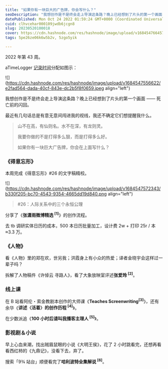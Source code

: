 ```yaml
---
title: "如果你有一块巨大的广告牌，你会写什么？"
seoDescription: "我想创作是不是终会走上导演这条路？晚上已经想到了片头的第一个画面 —— 死亡前的闪回。"
datePublished: Mon Oct 24 2022 01:59:24 GMT+0000 (Coordinated Universal Time)
cuid: clhvcehar000109jwdb6jcgn8
slug: 20230520100018
cover: https://cdn.hashnode.com/res/hashnode/image/upload/v1684547664579/4357697b-6bed-4b11-b812-d18781d8cbfe.jpeg
tags: 5pe26ze06k6w5b2v, 5zgo5yik

---
```


2022 年第 43 周。

aTimeLogger [记录时间](http://mp.weixin.qq.com/s?__biz=MzI3MzU5MDA1OQ==&mid=2247485032&idx=1&sn=acb21dab9e80298f57f65f3a9ea3a1c7&chksm=eb21b42cdc563d3a565d6c98ad7010303e68799b4f29c829a6c1fd89ff190878ddb44f22a899&scene=21#wechat_redirect)分配如图示：

![](https://cdn.hashnode.com/res/hashnode/image/upload/v1684547556622/e2fad564-dada-40cf-843e-dc2b5f8f0659.jpeg align="left")

我想创作是不是终会走上导演这条路？晚上已经想到了片头的第一个画面 —— 死亡前的闪回。

最近有几句话总是有意无意间闯进我的视线，我还不确定它们想提醒我什么。

> 山不在高，有仙则名。水不在深，有龙则灵。
> 
> 我要你做的不是打得多么狠，而是打得多么好。
> 
> 如果你有一块巨大广告牌，你会在上面写什么？

### **《得意忘形》**

本周完成《得意忘形》#26 的文字稿精校。

![](https://cdn.hashnode.com/res/hashnode/image/upload/v1684547572343/b330f205-bc70-4543-9354-4665dd19d840.png align="left")

> #26：人际关系中的三个永恒公理

分享了《**张潇雨微博精选 <sup> [1]</sup>**》的创作流程。

去 tb 调研实体日历的成本，500 本日历批量加工，设计费 2w + 打印 25r / 本≈3.3 万。

### **《人物》**

看《人物》里的郑在欢，世另我；洪霞身上有小众的热爱；译者金晓宇会这样过一辈子吗？

拆解了人物稿件《许倬云 寻路人》，看了大象放映室评述**张爱玲 <sup> [2]</sup>**。

### **线上课**

在 B 站看阿伦・索金教剧本创作的大师课《**Teaches Screenwriting<sup>[3]</sup>**》，还有余华《**讲述〈活着〉的创作历程 <sup> [4]</sup>**》。

在少数派追《**100 小时后请叫我播客主理人 <sup> [5]</sup>**》。

### **影视剧＆小说**

早上心血来潮，找出贼眉鼠眼的小说《大明王侯》，花了 2 小时跳看完，还想再看看西红柿的《九鼎记》，没看下去，弃了。

搜索「9¾ 站台」顺便看完了**哈利波特全集解说 <sup> [6]</sup>**。